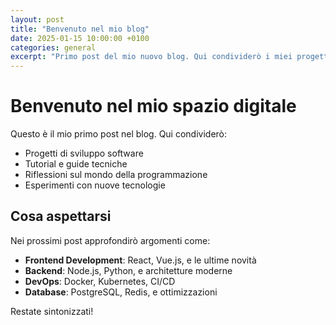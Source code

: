 ```yaml
---
layout: post
title: "Benvenuto nel mio blog"
date: 2025-01-15 10:00:00 +0100
categories: general
excerpt: "Primo post del mio nuovo blog. Qui condividerò i miei progetti e pensieri sulla programmazione."
---
```


# Benvenuto nel mio spazio digitale

Questo è il mio primo post nel blog. Qui condividerò:

- Progetti di sviluppo software
- Tutorial e guide tecniche
- Riflessioni sul mondo della programmazione
- Esperimenti con nuove tecnologie

## Cosa aspettarsi

Nei prossimi post approfondirò argomenti come:

- **Frontend Development**: React, Vue.js, e le ultime novità
- **Backend**: Node.js, Python, e architetture moderne
- **DevOps**: Docker, Kubernetes, CI/CD
- **Database**: PostgreSQL, Redis, e ottimizzazioni

Restate sintonizzati!